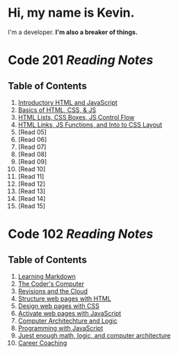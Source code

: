 # Hi, my name is Kevin.
I'm a developer.
**I'm also a breaker of things.**

# **Code 201 _Reading Notes_**

## Table of Contents

1. [Introductory HTML and JavaScript](https://github.com/kevinhenry/reading-notes/blob/main/class-01.md)
2. [Basics of HTML, CSS, & JS](https://github.com/kevinhenry/reading-notes/blob/main/class-02.md)
3. [HTML Lists, CSS Boxes, JS Control Flow](https://github.com/kevinhenry/reading-notes/blob/main/class-03.md)
4. [HTML Links, JS Functions, and Into to CSS Layout](https://github.com/kevinhenry/reading-notes/blob/main/class-04.md)
5. [Read 05]
6. [Read 06]
7. [Read 07]
8. [Read 08]
9. [Read 09]
10. [Read 10]
11. [Read 11]
12. [Read 12]
13. [Read 13]
14. [Read 14]
15. [Read 15]



# **Code 102 _Reading Notes_**

## Table of Contents
1. [Learning Markdown](https://github.com/kevinhenry/reading-notes/blob/main/day1.md)
2. [The Coder's Computer](https://github.com/kevinhenry/reading-notes/blob/main/day2.md)
3. [Revisions and the Cloud](https://github.com/kevinhenry/reading-notes/blob/main/day3.md)
4. [Structure web pages with HTML](https://github.com/kevinhenry/reading-notes/blob/main/day4.md)
5. [Design web pages with CSS](https://github.com/kevinhenry/reading-notes/blob/main/day5.md)
6. [Activate web pages with JavaScript](https://github.com/kevinhenry/reading-notes/blob/main/day6a.md)
6. [Computer Architechture and Logic](https://github.com/kevinhenry/reading-notes/blob/main/day6b.md)
7. [Programming with JavaScript](https://github.com/kevinhenry/reading-notes/blob/main/day7.md)
8. [Juest enough math, logic, and computer architecture](https://github.com/kevinhenry/reading-notes/blob/main/day8.md)
9. [Career Coaching](https://github.com/kevinhenry/reading-notes/blob/main/day9.md)
